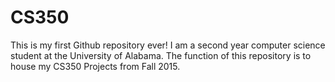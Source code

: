 # CS350
This is my first Github repository ever!
I am a second year computer science student at the University of Alabama.
The function of this repository is to house my CS350 Projects from Fall 2015.

